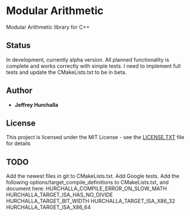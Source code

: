 # Modular Arithmetic
Modular Arithmetic library for C++

## Status

In development, currently alpha version.  All planned functionality is complete and works correctly with simple tests.  I need to implement full tests and update the CMakeLists.txt to be in beta.

## Author

* **Jeffrey Hurchalla**

## License

This project is licensed under the MIT License - see the [LICENSE.TXT](LICENSE.TXT) file for details

## TODO

Add the newest files in git to CMakeLists.txt.
Add Google tests.
Add the following options/target_compile_definitions to CMakeLists.txt, and document here:
HURCHALLA_COMPILE_ERROR_ON_SLOW_MATH
HURCHALLA_TARGET_ISA_HAS_NO_DIVIDE
HURCHALLA_TARGET_BIT_WIDTH
HURCHALLA_TARGET_ISA_X86_32
HURCHALLA_TARGET_ISA_X86_64
